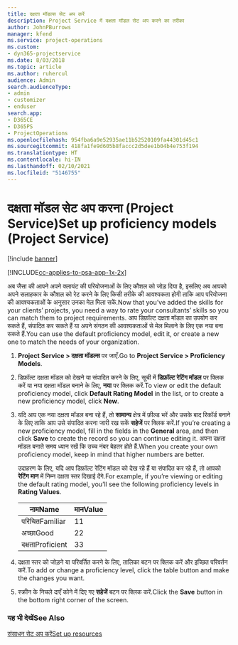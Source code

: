 ```yaml
---
title: दक्षता मॉडल्स सेट अप करें
description: Project Service में दक्षता मॉडल सेट अप करने का तरीका
author: JohnPBurrows
manager: kfend
ms.service: project-operations
ms.custom:
- dyn365-projectservice
ms.date: 8/03/2018
ms.topic: article
ms.author: ruhercul
audience: Admin
search.audienceType:
- admin
- customizer
- enduser
search.app:
- D365CE
- D365PS
- ProjectOperations
ms.openlocfilehash: 954fba6a9e52935ae11b52520109fa44301d45c1
ms.sourcegitcommit: 418fa1fe9d605b8faccc2d5dee1b04b4e753f194
ms.translationtype: HT
ms.contentlocale: hi-IN
ms.lasthandoff: 02/10/2021
ms.locfileid: "5146755"
---
```

# <a name="set-up-proficiency-models-project-service"></a><span data-ttu-id="299f8-103">दक्षता मॉडल सेट अप करना (Project Service)</span><span class="sxs-lookup"><span data-stu-id="299f8-103">Set up proficiency models (Project Service)</span></span>

[!include [banner](../includes/psa-now-project-operations.md)]

[!INCLUDE[cc-applies-to-psa-app-1x-2x](../includes/cc-applies-to-psa-app-1x-2x.md)]

<span data-ttu-id="299f8-104">अब जैसा की आपने अपने क्लायंट की परियोजनाओं के लिए कौशल को जोड़ दिया है, इसलिए अब आपको अपने सलाहकार के कौशल को रेट करने के लिए किसी तरीके की आवश्यकता होगी ताकि आप परियोजना की आवश्यकताओं के अनुसार उनका मेल मिला सकें.</span><span class="sxs-lookup"><span data-stu-id="299f8-104">Now that you’ve added the skills for your clients’ projects, you need a way to rate your consultants’ skills so you can match them to project requirements.</span></span> <span data-ttu-id="299f8-105">आप डिफ़ॉल्ट दक्षता मॉडल का उपयोग कर सकते हैं, संपादित कर सकते हैं या अपने संगठन की आवश्यकताओं से मेल मिलाने के लिए एक नया बना सकते हैं.</span><span class="sxs-lookup"><span data-stu-id="299f8-105">You can use the default proficiency model, edit it, or create a new one to match the needs of your organization.</span></span>  
  
1.  <span data-ttu-id="299f8-106">**Project Service > दक्षता मॉडल्स** पर जाएँ.</span><span class="sxs-lookup"><span data-stu-id="299f8-106">Go to **Project Service > Proficiency Models**.</span></span>  
  
2.  <span data-ttu-id="299f8-107">डिफ़ॉल्ट दक्षता मॉडल को देखने या संपादित करने के लिए, सूची में **डिफ़ॉल्ट रेटिंग मॉडल** पर क्लिक करें या नया दक्षता मॉडल बनाने के लिए, **नया** पर क्लिक करें.</span><span class="sxs-lookup"><span data-stu-id="299f8-107">To view or edit the default proficiency model, click **Default Rating Model** in the list, or to create a new proficiency model, click **New**.</span></span>  
  
3.  <span data-ttu-id="299f8-108">यदि आप एक नया दक्षता मॉडल बना रहे हैं, तो **सामान्य** क्षेत्र में फ़ील्ड भरें और उसके बाद रिकॉर्ड बनाने के लिए ताकि आप उसे संपादित करना जारी रख सकें **सहेजें** पर क्लिक करें.</span><span class="sxs-lookup"><span data-stu-id="299f8-108">If you’re creating a new proficiency model, fill in the fields in the **General** area, and then click **Save** to create the record so you can continue editing it.</span></span> <span data-ttu-id="299f8-109">अपना दक्षता मॉडल बनाते समय ध्यान रखें कि उच्च नंबर बेहतर होते हैं.</span><span class="sxs-lookup"><span data-stu-id="299f8-109">When you create your own proficiency model, keep in mind that higher numbers are better.</span></span>  
  
     <span data-ttu-id="299f8-110">उदाहरण के लिए, यदि आप डिफ़ॉल्ट रेटिंग मॉडल को देख रहे हैं या संपादित कर रहे हैं, तो आपको **रेटिंग मान** में निम्न दक्षता स्तर दिखाई देंगे.</span><span class="sxs-lookup"><span data-stu-id="299f8-110">For example, if you’re viewing or editing the default rating model, you’ll see the following proficiency levels in **Rating Values**.</span></span>  
  
    |<span data-ttu-id="299f8-111">नाम</span><span class="sxs-lookup"><span data-stu-id="299f8-111">Name</span></span>|<span data-ttu-id="299f8-112">मान</span><span class="sxs-lookup"><span data-stu-id="299f8-112">Value</span></span>|  
    |----------|-----------|  
    |<span data-ttu-id="299f8-113">परिचित</span><span class="sxs-lookup"><span data-stu-id="299f8-113">Familiar</span></span>|<span data-ttu-id="299f8-114">1</span><span class="sxs-lookup"><span data-stu-id="299f8-114">1</span></span>|  
    |<span data-ttu-id="299f8-115">अच्छा</span><span class="sxs-lookup"><span data-stu-id="299f8-115">Good</span></span>|<span data-ttu-id="299f8-116">2</span><span class="sxs-lookup"><span data-stu-id="299f8-116">2</span></span>|  
    |<span data-ttu-id="299f8-117">दक्षता</span><span class="sxs-lookup"><span data-stu-id="299f8-117">Proficient</span></span>|<span data-ttu-id="299f8-118">3</span><span class="sxs-lookup"><span data-stu-id="299f8-118">3</span></span>|  
  
4.  <span data-ttu-id="299f8-119">दक्षता स्तर को जोड़ने या परिवर्तित करने के लिए, तालिका बटन पर क्लिक करें और इच्छित परिवर्तन करें.</span><span class="sxs-lookup"><span data-stu-id="299f8-119">To add or change a proficiency level, click the table button and make the changes you want.</span></span>  
  
5.  <span data-ttu-id="299f8-120">स्‍क्रीन के निचले दाएँ कोने में दिए गए **सहेजें** बटन पर क्लिक करें.</span><span class="sxs-lookup"><span data-stu-id="299f8-120">Click the **Save** button in the bottom right corner of the screen.</span></span>  
  
### <a name="see-also"></a><span data-ttu-id="299f8-121">यह भी देखें</span><span class="sxs-lookup"><span data-stu-id="299f8-121">See Also</span></span>  
 [<span data-ttu-id="299f8-122">संसाधन सेट अप करें</span><span class="sxs-lookup"><span data-stu-id="299f8-122">Set up resources</span></span>](../psa/set-up-resources.md)
